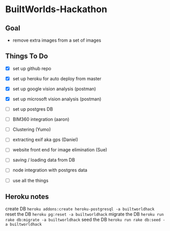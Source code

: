 # BuiltWorlds-Hackathon

## Goal
* remove extra images from a set of images

## Things To Do
* [x] set up github repo
* [x] set up heroku for auto deploy from master
* [x] set up google vision analysis (postman)
* [x] set up microsoft vision analysis (postman)
* [ ] set up postgres DB
* [ ] BIM360 integration (aaron)
* [ ] Clustering (Yumo)
* [ ] extracting exif aka gps (Daniel)
* [ ] website front end for image elimination (Sue)
* [ ] saving / loading data from DB
* [ ] node integration with postgres data
* [ ] use all the things


## Heroku notes
create DB `heroku addons:create heroku-postgresql -a builtworldhack`
reset the DB `heroku pg:reset -a builtworldhack`
migrate the DB `heroku run rake db:migrate -a builtworldhack`
seed the DB `heroku run rake db:seed -a builtworldhack`